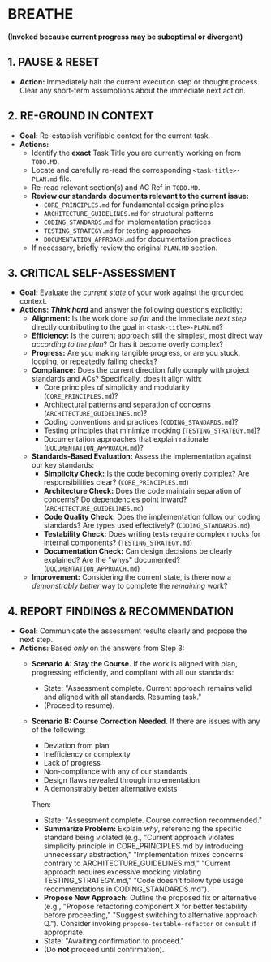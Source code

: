 # BREATHE

**(Invoked because current progress may be suboptimal or divergent)**

## 1. PAUSE & RESET
- **Action:** Immediately halt the current execution step or thought process. Clear any short-term assumptions about the immediate next action.

## 2. RE-GROUND IN CONTEXT
- **Goal:** Re-establish verifiable context for the current task.
- **Actions:**
    - Identify the **exact** Task Title you are currently working on from `TODO.MD`.
    - Locate and carefully re-read the corresponding `<task-title>-PLAN.md` file.
    - Re-read relevant section(s) and AC Ref in `TODO.MD`.
    - **Review our standards documents relevant to the current issue:**
      - `CORE_PRINCIPLES.md` for fundamental design principles
      - `ARCHITECTURE_GUIDELINES.md` for structural patterns 
      - `CODING_STANDARDS.md` for implementation practices
      - `TESTING_STRATEGY.md` for testing approaches
      - `DOCUMENTATION_APPROACH.md` for documentation practices
    - If necessary, briefly review the original `PLAN.MD` section.

## 3. CRITICAL SELF-ASSESSMENT
- **Goal:** Evaluate the *current state* of your work against the grounded context.
- **Actions:** ***Think hard*** and answer the following questions explicitly:
    - **Alignment:** Is the work done *so far* and the immediate *next step* directly contributing to the goal in `<task-title>-PLAN.md`?
    - **Efficiency:** Is the current approach still the simplest, most direct way *according to the plan*? Or has it become overly complex?
    - **Progress:** Are you making tangible progress, or are you stuck, looping, or repeatedly failing checks?
    - **Compliance:** Does the current direction fully comply with project standards and ACs? Specifically, does it align with:
        - Core principles of simplicity and modularity (`CORE_PRINCIPLES.md`)?
        - Architectural patterns and separation of concerns (`ARCHITECTURE_GUIDELINES.md`)?
        - Coding conventions and practices (`CODING_STANDARDS.md`)?
        - Testing principles that minimize mocking (`TESTING_STRATEGY.md`)?
        - Documentation approaches that explain rationale (`DOCUMENTATION_APPROACH.md`)?
    - **Standards-Based Evaluation:** Assess the implementation against our key standards:
        - **Simplicity Check:** Is the code becoming overly complex? Are responsibilities clear? (`CORE_PRINCIPLES.md`)
        - **Architecture Check:** Does the code maintain separation of concerns? Do dependencies point inward? (`ARCHITECTURE_GUIDELINES.md`)
        - **Code Quality Check:** Does the implementation follow our coding standards? Are types used effectively? (`CODING_STANDARDS.md`) 
        - **Testability Check:** Does writing tests require complex mocks for internal components? (`TESTING_STRATEGY.md`)
        - **Documentation Check:** Can design decisions be clearly explained? Are the "whys" documented? (`DOCUMENTATION_APPROACH.md`)
    - **Improvement:** Considering the current state, is there now a *demonstrably better* way to complete the *remaining* work?

## 4. REPORT FINDINGS & RECOMMENDATION
- **Goal:** Communicate the assessment results clearly and propose the next step.
- **Actions:** Based *only* on the answers from Step 3:
    - **Scenario A: Stay the Course.** If the work is aligned with plan, progressing efficiently, and compliant with all our standards:
        - State: "Assessment complete. Current approach remains valid and aligned with all standards. Resuming task."
        - (Proceed to resume).
    - **Scenario B: Course Correction Needed.** If there are issues with any of the following:
        - Deviation from plan
        - Inefficiency or complexity
        - Lack of progress
        - Non-compliance with any of our standards
        - Design flaws revealed through implementation
        - A demonstrably better alternative exists
        
        Then:
        - State: "Assessment complete. Course correction recommended."
        - **Summarize Problem:** Explain *why*, referencing the specific standard being violated (e.g., "Current approach violates simplicity principle in CORE_PRINCIPLES.md by introducing unnecessary abstraction," "Implementation mixes concerns contrary to ARCHITECTURE_GUIDELINES.md," "Current approach requires excessive mocking violating TESTING_STRATEGY.md," "Code doesn't follow type usage recommendations in CODING_STANDARDS.md").
        - **Propose New Approach:** Outline the proposed fix or alternative (e.g., "Propose refactoring component X for better testability before proceeding," "Suggest switching to alternative approach Q."). Consider invoking `propose-testable-refactor` or `consult` if appropriate.
        - State: "Awaiting confirmation to proceed."
        - (Do **not** proceed until confirmation).
